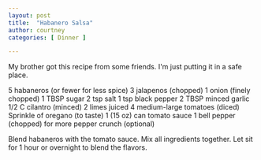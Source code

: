 ```yaml
---
layout: post
title:  "Habanero Salsa"
author: courtney
categories: [ Dinner ]

---
```

My brother got this recipe from some friends. I'm just putting it in a safe place.

5 habaneros (or fewer for less spice)
3 jalapenos (chopped)
1 onion (finely chopped)
1 TBSP sugar
2 tsp salt
1 tsp black pepper
2 TBSP minced garlic 
1/2 C cilantro (minced)
2 limes juiced
4 medium-large tomatoes (diced)
Sprinkle of oregano (to taste)
1 (15 oz) can tomato sauce
1 bell pepper (chopped) for more pepper crunch (optional)

Blend habaneros with the tomato sauce. Mix all ingredients together. Let sit for 1 hour or overnight to blend the flavors.
